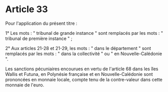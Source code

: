 # Article 33

Pour l'application du présent titre :

1° Les mots : " tribunal de grande instance " sont remplacés par les mots : " tribunal de première instance " ;

2° Aux articles 21-28 et 21-29, les mots : " dans le département " sont remplacés par les mots : " dans la collectivité " ou " en Nouvelle-Calédonie ".

Les sanctions pécuniaires encourues en vertu de l'article 68 dans les îles Wallis et Futuna, en Polynésie française et en Nouvelle-Calédonie sont prononcées en monnaie locale, compte tenu de la contre-valeur dans cette monnaie de l'euro.
